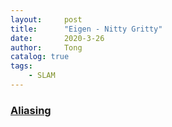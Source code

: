 ```yaml
---
layout:     post
title:      "Eigen - Nitty Gritty"
date:       2020-3-26
author:     Tong
catalog: true
tags:
    - SLAM
---
```


### [Aliasing](http://eigen.tuxfamily.org/dox/group__TopicAliasing.html)

